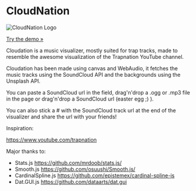 # CloudNation

![CloudNation Logo](https://raw.githubusercontent.com/stelabouras/cloudnation/master/cloudnation.png)

[Try the demo &raquo;](https://dl.dropboxusercontent.com/u/20485/cloudnation/index.html)

Cloudation is a music visualizer, mostly suited for trap tracks, made to resemble the awesome visualization of the Trapnation YouTube channel.

Cloudation has been made using canvas and WebAudio, it fetches the music tracks using the SoundCloud API and the backgrounds using the Unsplash API.

You can paste a SoundCloud url in the field, drag'n'drop a .ogg or .mp3 file in the page or drag'n'drop a SoundCloud url (easter egg ;) ).

You can also stick a # with the SoundCloud track url at the end of the visualizer and share the url with your friends!

Inspiration:

https://www.youtube.com/trapnation

Major thanks to:

* Stats.js https://github.com/mrdoob/stats.js/
* Smooth.js https://github.com/osuushi/Smooth.js/
* CardinalSpline.js https://github.com/epistemex/cardinal-spline-js
* Dat.GUI.js https://github.com/dataarts/dat.gui
